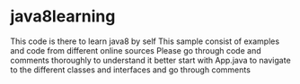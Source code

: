 # java8learning
This code is there to learn java8 by self
This sample consist of examples and code from different online sources
Please go through code and comments thoroughly to understand it better
start with App.java to navigate to the different classes and interfaces and go through comments
